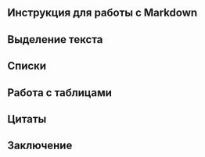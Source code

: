 ## Инструкция для работы с Markdown

## Выделение текста

## Списки

## Работа с таблицами

## Цитаты

## Заключение